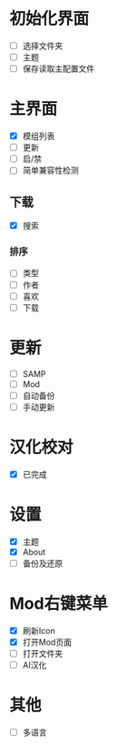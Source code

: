 ﻿# 初始化界面

- [ ] 选择文件夹
- [ ] 主题
- [ ] 保存读取主配置文件

# 主界面

- [x] 模组列表
- [ ] 更新
- [ ] 启/禁
- [ ] 简单兼容性检测

## 下载

- [x] 搜索

### 排序

- [ ] 类型
- [ ] 作者
- [ ] 喜欢
- [ ] 下载

# 更新

- [ ] SAMP
- [ ] Mod
- [ ] 自动备份
- [ ] 手动更新

# 汉化校对

- [x] 已完成

# 设置

- [x] 主题
- [x] About
- [ ] 备份及还原

# Mod右键菜单

- [x] 刷新Icon
- [x] 打开Mod页面
- [ ] 打开文件夹
- [ ] AI汉化

# 其他

- [ ] 多语言